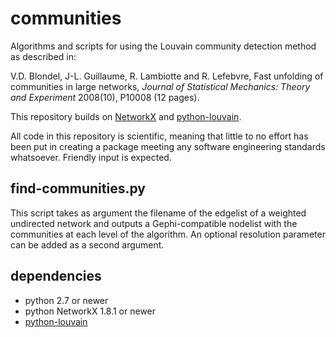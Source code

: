 # communities
Algorithms and scripts for using the Louvain community detection method as described in:

V.D. Blondel, J-L. Guillaume, R. Lambiotte and R. Lefebvre, 
Fast unfolding of communities in large networks, 
_Journal of Statistical Mechanics: Theory and Experiment_ 2008(10), 
P10008 (12 pages). 

This repository builds on 
[NetworkX](https://networkx.github.io) and
[python-louvain](https://bitbucket.org/taynaud/python-louvain). 

All code in this repository is scientific, meaning that little to no effort has been put in creating a package meeting any software engineering standards whatsoever. 
Friendly input is expected. 

## find-communities.py

This script takes as argument the filename of the edgelist of a weighted undirected network and outputs a Gephi-compatible nodelist with the communities at each level of the algorithm. 
An optional resolution parameter can be added as a second argument. 

## dependencies

* python 2.7 or newer
* python NetworkX 1.8.1 or newer
* [python-louvain](https://bitbucket.org/taynaud/python-louvain)

